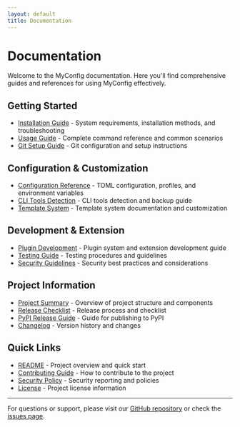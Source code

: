 ```yaml
---
layout: default
title: Documentation
---
```


# Documentation

Welcome to the MyConfig documentation. Here you'll find comprehensive guides and references for using MyConfig effectively.

## Getting Started

- [Installation Guide](installation) - System requirements, installation methods, and troubleshooting
- [Usage Guide](usage) - Complete command reference and common scenarios
- [Git Setup Guide](git-setup) - Git configuration and setup instructions

## Configuration & Customization

- [Configuration Reference](configuration) - TOML configuration, profiles, and environment variables
- [CLI Tools Detection](cli-tools) - CLI tools detection and backup guide
- [Template System](templates) - Template system documentation and customization

## Development & Extension

- [Plugin Development](plugins) - Plugin system and extension development guide
- [Testing Guide](testing) - Testing procedures and guidelines
- [Security Guidelines](security) - Security best practices and considerations

## Project Information

- [Project Summary](PROJECT_SUMMARY) - Overview of project structure and components
- [Release Checklist](RELEASE_CHECKLIST) - Release process and checklist
- [PyPI Release Guide](PYPI_RELEASE_GUIDE) - Guide for publishing to PyPI
- [Changelog](CHANGELOG) - Version history and changes

## Quick Links

- [README](README) - Project overview and quick start
- [Contributing Guide](../CONTRIBUTING) - How to contribute to the project
- [Security Policy](../SECURITY) - Security reporting and policies
- [License](../LICENSE) - Project license information

---

For questions or support, please visit our [GitHub repository](https://github.com/kehr/myconfig) or check the [issues page](https://github.com/kehr/myconfig/issues).